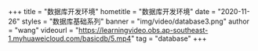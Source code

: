 +++
    title = "数据库开发环境"
    hometitle = "数据库开发环境"
    date = "2020-11-26"
    styles = "数据库基础系列"
    banner = "img/video/database3.png"
    author = "wang"
    videourl = "https://learningvideo.obs.ap-southeast-1.myhuaweicloud.com/basicdb/5.mp4" 
    tag = "database"
+++